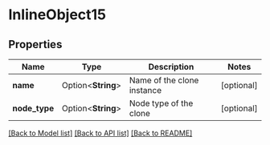 # InlineObject15

## Properties

Name | Type | Description | Notes
------------ | ------------- | ------------- | -------------
**name** | Option<**String**> | Name of the clone instance | [optional]
**node_type** | Option<**String**> | Node type of the clone | [optional]

[[Back to Model list]](../README.md#documentation-for-models) [[Back to API list]](../README.md#documentation-for-api-endpoints) [[Back to README]](../README.md)


